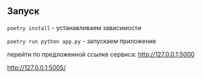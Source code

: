 ## Запуск 

`poetry install` - устанавливаем зависимости
 
`poetry run python app.py` - запускаем приложение

перейти по предложенной ссылке сервиса: http://127.0.0.1:5000

http://127.0.0.1:5005/
